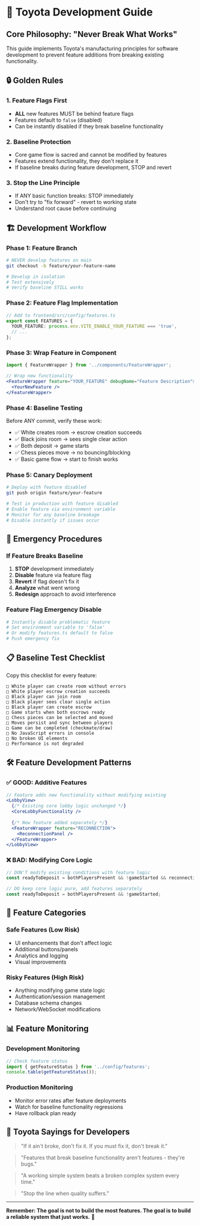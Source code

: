 # 🚛 Toyota Development Guide

## Core Philosophy: "Never Break What Works"

This guide implements Toyota's manufacturing principles for software development to prevent feature additions from breaking existing functionality.

## 🔒 Golden Rules

### 1. Feature Flags First
- **ALL** new features MUST be behind feature flags
- Features default to `false` (disabled)
- Can be instantly disabled if they break baseline functionality

### 2. Baseline Protection
- Core game flow is sacred and cannot be modified by features
- Features extend functionality, they don't replace it
- If baseline breaks during feature development, STOP and revert

### 3. Stop the Line Principle
- If ANY basic function breaks: STOP immediately
- Don't try to "fix forward" - revert to working state
- Understand root cause before continuing

## 🏗️ Development Workflow

### Phase 1: Feature Branch
```bash
# NEVER develop features on main
git checkout -b feature/your-feature-name

# Develop in isolation
# Test extensively  
# Verify baseline STILL works
```

### Phase 2: Feature Flag Implementation
```typescript
// Add to frontend/src/config/features.ts
export const FEATURES = {
  YOUR_FEATURE: process.env.VITE_ENABLE_YOUR_FEATURE === 'true',
  // ...
};
```

### Phase 3: Wrap Feature in Component
```jsx
import { FeatureWrapper } from '../components/FeatureWrapper';

// Wrap new functionality
<FeatureWrapper feature="YOUR_FEATURE" debugName="Feature Description">
  <YourNewFeature />
</FeatureWrapper>
```

### Phase 4: Baseline Testing
Before ANY commit, verify these work:
- ✅ White creates room → escrow creation succeeds
- ✅ Black joins room → sees single clear action  
- ✅ Both deposit → game starts
- ✅ Chess pieces move → no bouncing/blocking
- ✅ Basic game flow → start to finish works

### Phase 5: Canary Deployment
```bash
# Deploy with feature disabled
git push origin feature/your-feature

# Test in production with feature disabled
# Enable feature via environment variable
# Monitor for any baseline breakage
# Disable instantly if issues occur
```

## 🚨 Emergency Procedures

### If Feature Breaks Baseline
1. **STOP** development immediately
2. **Disable** feature via feature flag
3. **Revert** if flag doesn't fix it
4. **Analyze** what went wrong
5. **Redesign** approach to avoid interference

### Feature Flag Emergency Disable
```bash
# Instantly disable problematic feature
# Set environment variable to 'false'
# Or modify features.ts default to false
# Push emergency fix
```

## 📋 Baseline Test Checklist

Copy this checklist for every feature:

```
□ White player can create room without errors
□ White player escrow creation succeeds  
□ Black player can join room
□ Black player sees clear single action
□ Black player can create escrow
□ Game starts when both escrows ready
□ Chess pieces can be selected and moved
□ Moves persist and sync between players
□ Game can be completed (checkmate/draw)
□ No JavaScript errors in console
□ No broken UI elements
□ Performance is not degraded
```

## 🛠️ Feature Development Patterns

### ✅ GOOD: Additive Features
```jsx
// Feature adds new functionality without modifying existing
<LobbyView>
  {/* Existing core lobby logic unchanged */}
  <CoreLobbyFunctionality />
  
  {/* New feature added separately */}
  <FeatureWrapper feature="RECONNECTION">
    <ReconnectionPanel />
  </FeatureWrapper>
</LobbyView>
```

### ❌ BAD: Modifying Core Logic
```jsx
// DON'T modify existing conditions with feature logic
const readyToDeposit = bothPlayersPresent && !gameStarted && reconnectionLogic;

// DO keep core logic pure, add features separately  
const readyToDeposit = bothPlayersPresent && !gameStarted;
```

## 🎯 Feature Categories

### Safe Features (Low Risk)
- UI enhancements that don't affect logic
- Additional buttons/panels
- Analytics and logging
- Visual improvements

### Risky Features (High Risk)  
- Anything modifying game state logic
- Authentication/session management
- Database schema changes
- Network/WebSocket modifications

## 📊 Feature Monitoring

### Development Monitoring
```javascript
// Check feature status
import { getFeatureStatus } from '../config/features';
console.table(getFeatureStatus());
```

### Production Monitoring
- Monitor error rates after feature deployments
- Watch for baseline functionality regressions
- Have rollback plan ready

## 🚛 Toyota Sayings for Developers

> "If it ain't broke, don't fix it. If you must fix it, don't break it."

> "Features that break baseline functionality aren't features - they're bugs."

> "A working simple system beats a broken complex system every time."

> "Stop the line when quality suffers."

---

**Remember: The goal is not to build the most features. The goal is to build a reliable system that just works.** 🚛